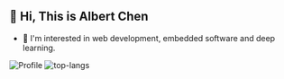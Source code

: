 <h2>🫡 Hi, This is Albert Chen</h2>

- 🚀 I'm interested in web development, embedded software and deep learning.


![Profile](http://github-profile-summary-cards.vercel.app/api/cards/profile-details?username=geekiter&layout=compact) ![top-langs](https://github-readme-stats.vercel.app/api/top-langs?username=geekiter&layout=compact)
